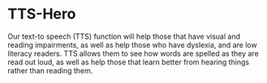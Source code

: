 # TTS-Hero
Our text-to speech (TTS) function will help those that have visual and reading impairments, as well as help those who have dyslexia, and are low literacy readers. TTS allows them to see how words are spelled as they are read out loud, as well as help those that learn better from hearing things rather than reading them.
